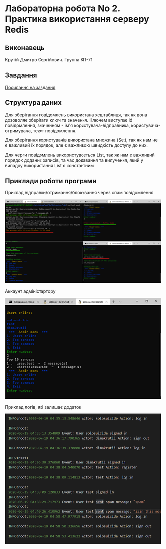 # Лабораторна робота No 2. Практика використання серверу Redis

## Виконавець

Крутій Дмитро Сергійович. Группа КП-71

## Завдання 

[Посилання на завдання](http://scs.kpi.ua/sites/default/files/lab2_bd2-db2019_2020.pdf)

## Структура даних
Для зберігання повідомлень використана хештаблиця, так як вона дозоволяє зберігати ключ та значення. Ключем виступає id повідомлення, значенням - ім'я користувача-відправника, користувача-отримувача, текст повідомлення.

Для зберігання користувачів використана множина (Set), так як нам не є важливий їх порядок, але є важливою швидкість доступу до них.

Для черги повідомлень використувоється List, так як нам є важливий порядок доданих записів, та час додавання та вилучення, який у випадку використання List є константним


## Приклади роботи програми

Приклад відправки/отримання/блокування через спам повідомлення 

![1](./images/1.png)


Аккаунт адміністартору

![3](./images/2.png)

Приклад логів, які залишає додаток

![6](./images/3.png)
